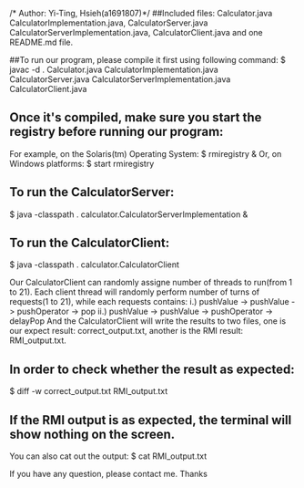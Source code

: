 /* Author: Yi-Ting, Hsieh(a1691807)*/
##Included files: Calculator.java CalculatorImplementation.java, CalculatorServer.java CalculatorServerImplementation.java, CalculatorClient.java and one README.md file.

##To run our program, please compile it first using following command:
$ javac -d . Calculator.java CalculatorImplementation.java CalculatorServer.java CalculatorServerImplementation.java CalculatorClient.java


## Once it's compiled, make sure you start the registry before running our program:
For example, on the Solaris(tm) Operating System:
$ rmiregistry &
Or, on Windows platforms:
$ start rmiregistry 

## To run the CalculatorServer:
$ java -classpath . calculator.CalculatorServerImplementation &

## To run the CalculatorClient:
$ java -classpath . calculator.CalculatorClient 

Our CalculatorClient can randomly assigne number of threads to run(from 1 to 21). Each client thread will randomly perform number of turns of requests(1 to 21), while each requests contains:
	                i.)  pushValue -> pushValue -> pushOperator -> pop
                	ii.) pushValue -> pushValue -> pushOperator -> delayPop
And the CalculatorClient will write the results to two files, one is our expect result: correct_output.txt, another is the RMI result: RMI_output.txt.

## In order to check whether the result as expected:
$ diff -w  correct_output.txt RMI_output.txt
## If the RMI output is as expected, the terminal will show nothing on the screen.

You can also cat out the output:
$ cat RMI_output.txt


If you have any question, please contact me. 
Thanks
